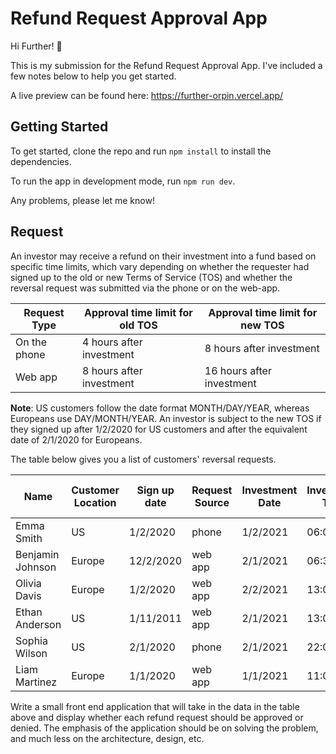 # Refund Request Approval App

Hi Further! 👋

This is my submission for the Refund Request Approval App. I've included a few notes below to help you get started.

A live preview can be found here: https://further-orpin.vercel.app/

## Getting Started

To get started, clone the repo and run `npm install` to install the dependencies.

To run the app in development mode, run `npm run dev`.

Any problems, please let me know!

## Request

An investor may receive a refund on their investment into a fund based on specific time limits, which vary depending on whether the requester had signed up to the old or new Terms of Service (TOS) and whether the reversal request was submitted via the phone or on the web-app.

| Request Type | Approval time limit for old TOS | Approval time limit for new TOS |
| ------------ | ------------------------------- | ------------------------------- |
| On the phone | 4 hours after investment        | 8 hours after investment        |
| Web app      | 8 hours after investment        | 16 hours after investment       |

**Note**: US customers follow the date format MONTH/DAY/YEAR, whereas Europeans use DAY/MONTH/YEAR. An investor is subject to the new TOS if they signed up after 1/2/2020 for US customers and after the equivalent date of 2/1/2020 for Europeans.

The table below gives you a list of customers' reversal requests.

| Name             | Customer Location | Sign up date | Request Source | Investment Date | Investment Time | Refund Request Date | Refund Request Time |
| ---------------- | ----------------- | ------------ | -------------- | --------------- | --------------- | ------------------- | ------------------- |
| Emma Smith       | US                | 1/2/2020     | phone          | 1/2/2021        | 06:00           | 1/2/2021            | 09:00               |
| Benjamin Johnson | Europe            | 12/2/2020    | web app        | 2/1/2021        | 06:30           | 1/2/2021            | 23:00               |
| Olivia Davis     | Europe            | 1/2/2020     | web app        | 2/2/2021        | 13:00           | 2/2/2021            | 20:00               |
| Ethan Anderson   | US                | 1/11/2011    | web app        | 2/1/2021        | 13:00           | 2/2/2021            | 16:00               |
| Sophia Wilson    | US                | 2/1/2020     | phone          | 2/1/2021        | 22:00           | 2/2/2021            | 5:00                |
| Liam Martinez    | Europe            | 1/1/2020     | web app        | 1/1/2021        | 11:00           | 11/1/2021           | 12:00               |

Write a small front end application that will take in the data in the table above and display whether each refund request should be approved or denied. The emphasis of the application should be on solving the problem, and much less on the architecture, design, etc.